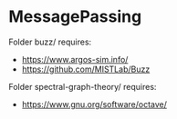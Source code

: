 # MessagePassing

Folder buzz/ requires:
 - https://www.argos-sim.info/
 - https://github.com/MISTLab/Buzz

Folder spectral-graph-theory/ requires:
 - https://www.gnu.org/software/octave/
